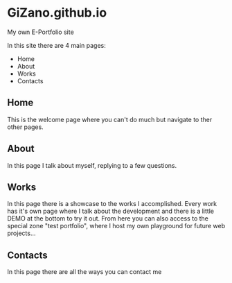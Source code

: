 # GiZano.github.io
My own E-Portfolio site

In this site there are 4 main pages:
- Home
- About
- Works
- Contacts

## Home
This is the welcome page where you can't do much but navigate to ther other pages.

## About
In this page I talk about myself, replying to a few questions.

## Works
In this page there is a showcase to the works I accomplished.
Every work has it's own page where I talk about the development and there is a little DEMO at the bottom to try it out.
From here you can also access to the special zone "test portfolio", where I host my own playground for future web projects...

## Contacts
In this page there are all the ways you can contact me
